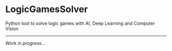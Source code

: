 # LogicGamesSolver
 Python tool to solve logic games with AI, Deep Learning and Computer Vision

----------------

*Work in progress...*

